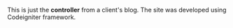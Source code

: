 This is just the **controller** from a client's blog. The site was developed using Codeigniter framework.
